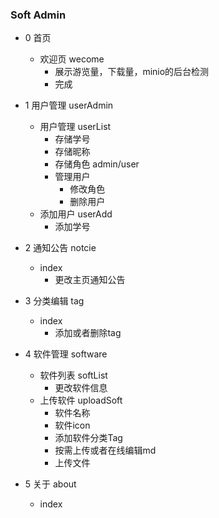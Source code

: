 ### Soft Admin

- 0 首页

  - 欢迎页 wecome
    - 展示游览量，下载量，minio的后台检测
    - 完成

- 1 用户管理 userAdmin

  - 用户管理 userList
    - 存储学号 
    - 存储昵称
    - 存储角色  admin/user
    - 管理用户
      - 修改角色
      - 删除用户
  - 添加用户 userAdd
    - 添加学号

- 2 通知公告 notcie

  - index
    - 更改主页通知公告

- 3 分类编辑 tag

  - index
    - 添加或者删除tag

- 4 软件管理 software

  - 软件列表 softList
    - 更改软件信息
  - 上传软件 uploadSoft
    - 软件名称
    - 软件icon
    - 添加软件分类Tag
    - 按需上传或者在线编辑md
    - 上传文件

- 5 关于 about

  - index

  

